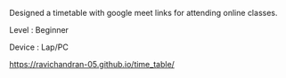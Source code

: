 Designed a timetable with google meet links for attending online classes.

Level : Beginner

Device : Lap/PC

https://ravichandran-05.github.io/time_table/

